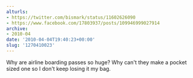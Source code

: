 ```yaml
---
alturls:
- https://twitter.com/bismark/status/11602626090
- https://www.facebook.com/17803937/posts/109946999027914
archive:
- 2010-04
date: '2010-04-04T19:40:23+00:00'
slug: '1270410023'
---
```


Why are airline boarding passes so huge? Why can't they make a pocket
sized one so I don't keep losing it my bag.

